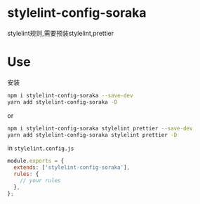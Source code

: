 <!-- @format -->

# stylelint-config-soraka

stylelint规则,需要预装stylelint,prettier
# Use

安装

```bash
npm i stylelint-config-soraka --save-dev
yarn add stylelint-config-soraka -D
```
or

```bash
npm i stylelint-config-soraka stylelint prettier --save-dev
yarn add stylelint-config-soraka stylelint prettier -D
```

in `stylelint.config.js`

```js
module.exports = {
  extends: ['stylelint-config-soraka'],
  rules: {
    // your rules
  },
};
```
